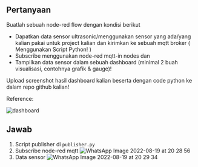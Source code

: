 ## Pertanyaan


Buatlah sebuah node-red flow dengan kondisi berikut
* Dapatkan data sensor ultrasonic/menggunakan sensor yang ada/yang kalian pakai untuk project kalian dan kirimkan ke sebuah mqtt broker ( Menggunakan Script Python! )
* Subscribe menggunakan node-red mqtt-in nodes dan 
* Tampilkan data sensor dalam sebuah dashboard (minimal 2 buah visualisasi, contohnya grafik & gauge)!

Upload screenshot hasil dashboard kalian beserta dengan code python ke dalam repo github kalian!

Reference: 

![dashboard](https://nodered.org/images/dashboardl.png)

## Jawab
1. Script publisher di ```publisher.py```
2. Subscribe node-red mqtt
![WhatsApp Image 2022-08-19 at 20 28 56](https://user-images.githubusercontent.com/107124396/185642210-bcfb5949-c622-4d7c-816d-49114024e82f.jpeg)
3. Data sensor
![WhatsApp Image 2022-08-19 at 20 29 34](https://user-images.githubusercontent.com/107124396/185642057-60cf693f-32a5-48a9-ab4e-bdc9763bf135.jpeg)

